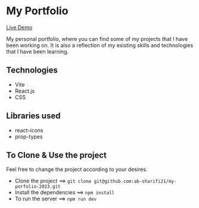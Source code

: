 # My Portfolio

[Live Demo](https://abdullah-sharifi.netlify.app/)

My personal portfolio, where you can find some of my projects that I have been working on. It is also a reflection of my existing skills and technologies that I have been learning.

## Technologies

- Vite
- React.js
- CSS

## Libraries used

- react-icons
- prop-types

## To Clone & Use the project

Feel free to  change the project according to your desires.

- Clone the project ==> `git clone git@github.com:ab-sharifi21/my-porfolio-2023.git`
- Install the dependencies ==>  `npm install`
- To run the server ==> `npm run dev`
